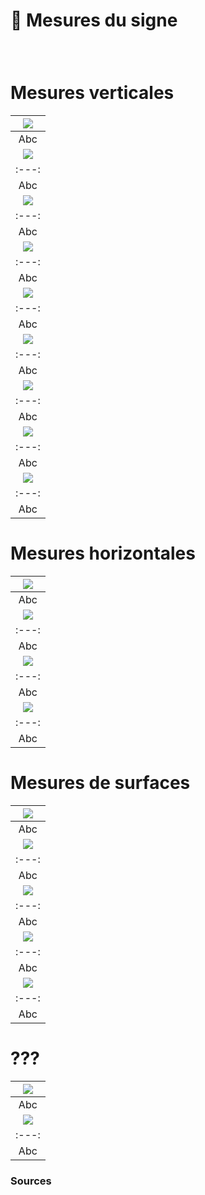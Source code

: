 # 📏 Mesures du signe

  
### &nbsp;

# Mesures verticales  

|![](links/2-Mesures.jpg) |
|:---:|
| Abc | 
|![](links/2-Mesures3.jpg) |
|:---:|
| Abc | 
|![](links/2-Mesures4.jpg) |
|:---:|
| Abc | 
|![](links/2-Mesures5.jpg) |
|:---:|
| Abc | 
|![](links/2-Mesures6.jpg) |
|:---:|
| Abc | 
|![](links/2-Mesures7.jpg) |
|:---:|
| Abc | 
|![](links/2-Mesures8.jpg) |
|:---:|
| Abc | 
|![](links/2-Mesures9.jpg) |
|:---:|
| Abc | 
|![](links/2-Mesures10.jpg) |
|:---:|
| Abc | 

# Mesures horizontales  

|![](links/2-Mesures12.jpg) |
|:---:|
| Abc | 
|![](links/2-Mesures13.jpg) |
|:---:|
| Abc | 
|![](links/2-Mesures14.jpg) |
|:---:|
| Abc | 
|![](links/2-Mesures15.jpg) |
|:---:|
| Abc | 

# Mesures de surfaces  

|![](links/2-Mesures17.jpg) |
|:---:|
| Abc | 
|![](links/2-Mesures18.jpg) |
|:---:|
| Abc | 
|![](links/2-Mesures19.jpg) |
|:---:|
| Abc | 
|![](links/2-Mesures20.jpg) |
|:---:|
| Abc | 
|![](links/2-Mesures21.jpg) |
|:---:|
| Abc |

# ???  

|![](links/2-Mesures23.jpg) |
|:---:|
| Abc | 
|![](links/2-Mesures24.jpg) |
|:---:|
| Abc |



### Sources

<!-- - **Prénom Nom**  
  *Titre*, 0000 -->

<!-- [^1]: Adrian Frutiger, *Type, Sign, Symbol*, 1980 -->


